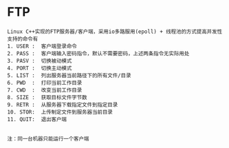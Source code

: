# FTP
    Linux C++实现的FTP服务器/客户端，采用io多路服用(epoll) + 线程池的方式提高并发性
    支持的命令有
    1. USER :  客户端登录命令
    2. PASS :  客户端输入密码指令，默认不需要密码，上述两条指令无实际用处
    3. PASV :  切换被动模式
    4. PORT :  切换主动模式
    5. LIST :  列出服务器当前路径下的所有文件/目录
    6. PWD  :  打印当前工作目录
    7. CWD  :  改变当前工作目录
    8. SIZE :  获取目标文件字节数
    9. RETR :  从服务器下载指定文件到指定目录
    10. STOR:  上传制定文件到服务器当前目录
    11. QUIT:  退出客户端


    注：同一台机器只能运行一个客户端
